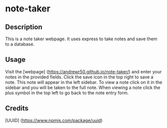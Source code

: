 # note-taker

## Description

This is a note taker webpage. It uses express to take notes and save them to a database.

## Usage

Visit the [webpage] (https://andrewr50.github.io/note-taker/) and enter your notes in the provided fields. Click the save icon in the top right to save a note. This note will appear in the left sidebar. To view a note click on it in the sidebar and you will be taken to the full note. When viewing a note click the plus symbol in the top left to go back to the note entry form.

## Credits

[UUID] (https://www.npmjs.com/package/uuid)